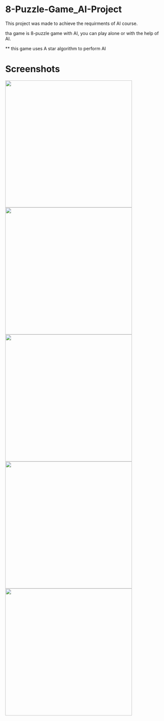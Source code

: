 # 8-Puzzle-Game_AI-Project

This project was made to achieve the requirments of AI course.

tha game is 8-puzzle game with AI,  you can play alone or with the help of AI.

** this game uses A star algorithm to perform AI
# Screenshots
<img src='images/1.png' width='400px'> <img src='images/2.png' width='400px'>
<img src='images/3.png' width='400px'> <img src='images/4.png' width='400px'>
<img src='images/5.png' width='400px'>
